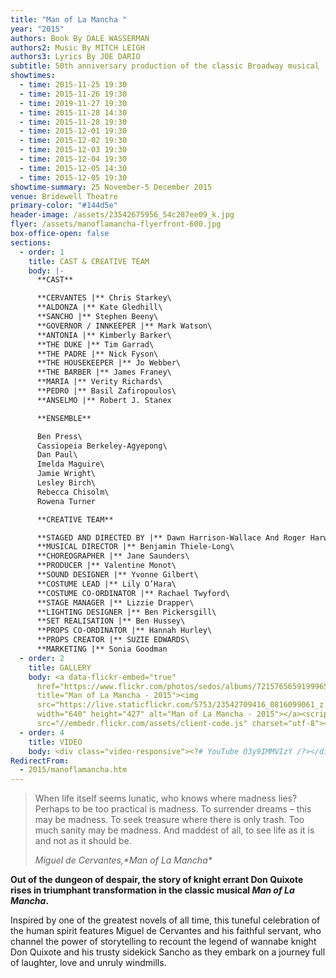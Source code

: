 ```yaml
---
title: "Man of La Mancha "
year: "2015"
authors: Book By DALE WASSERMAN
authors2: Music By MITCH LEIGH
authors3: Lyrics By JOE DARIO
subtitle: 50th anniversary production of the classic Broadway musical
showtimes:
  - time: 2015-11-25 19:30
  - time: 2015-11-26 19:30
  - time: 2019-11-27 19:30
  - time: 2015-11-28 14:30
  - time: 2015-11-28 19:30
  - time: 2015-12-01 19:30
  - time: 2015-12-02 19:30
  - time: 2015-12-03 19:30
  - time: 2015-12-04 19:30
  - time: 2015-12-05 14:30
  - time: 2015-12-05 19:30
showtime-summary: 25 November-5 December 2015
venue: Bridewell Theatre
primary-color: "#144d5e"
header-image: /assets/23542675956_54c287ee09_k.jpg
flyer: /assets/manoflamancha-flyerfront-600.jpg
box-office-open: false
sections:
  - order: 1
    title: CAST & CREATIVE TEAM
    body: |-
      **CAST**

      **CERVANTES |** Chris Starkey\
      **ALDONZA |** Kate Gledhill\
      **SANCHO |** Stephen Beeny\
      **GOVERNOR / INNKEEPER |** Mark Watson\
      **ANTONIA |** Kimberly Barker\
      **THE DUKE |** Tim Garrad\
      **THE PADRE |** Nick Fyson\
      **THE HOUSEKEEPER |** Jo Webber\
      **THE BARBER |** James Franey\
      **MARIA |** Verity Richards\
      **PEDRO |** Basil Zafiropoulos\
      **ANSELMO |** Robert J. Stanex

      **ENSEMBLE**

      Ben Press\
      Cassiopeia Berkeley-Agyepong\
      Dan Paul\
      Imelda Maguire\
      Jamie Wright\
      Lesley Birch\
      Rebecca Chisolm\
      Rowena Turner

      **CREATIVE TEAM**

      **STAGED AND DIRECTED BY |** Dawn Harrison-Wallace And Roger Harwood\
      **MUSICAL DIRECTOR |** Benjamin Thiele-Long\
      **CHOREOGRAPHER |** Jane Saunders\
      **PRODUCER |** Valentine Monot\
      **SOUND DESIGNER |** Yvonne Gilbert\
      **COSTUME LEAD |** Lily O’Hara\
      **COSTUME CO-ORDINATOR |** Rachael Twyford\
      **STAGE MANAGER |** Lizzie Drapper\
      **LIGHTING DESIGNER |** Ben Pickersgill\
      **SET REALISATION |** Ben Hussey\
      **PROPS CO-ORDINATOR |** Hannah Hurley\
      **PROPS CREATOR |** SUZIE EDWARDS\
      **MARKETING |** Sonia Goodman
  - order: 2
    title: GALLERY
    body: <a data-flickr-embed="true"
      href="https://www.flickr.com/photos/sedos/albums/72157656591999654"
      title="Man of La Mancha - 2015"><img
      src="https://live.staticflickr.com/5753/23542709416_0816099061_z.jpg"
      width="640" height="427" alt="Man of La Mancha - 2015"></a><script async
      src="//embedr.flickr.com/assets/client-code.js" charset="utf-8"></script>
  - order: 4
    title: VIDEO
    body: <div class="video-responsive"><?# YouTube O3y9IMMVIzY /?></div>
RedirectFrom:
  - 2015/manoflamancha.htm
---
```

>When life itself seems lunatic, who knows where madness lies? Perhaps to be too practical is madness. To surrender dreams – this may be madness. To seek treasure where there is only trash. Too much sanity may be madness. And maddest of all, to see life as it is and not as it should be.
><footer><cite>Miguel de Cervantes,*Man of La Mancha*</cite></footer>

**Out of the dungeon of despair, the story of knight errant Don Quixote rises in triumphant transformation in the classic musical *Man of La Mancha*.**

Inspired by one of the greatest novels of all time, this tuneful celebration of the human spirit features Miguel de Cervantes and his faithful servant, who channel the power of storytelling to recount the legend of wannabe knight Don Quixote and his trusty sidekick Sancho as they embark on a journey full of laughter, love and unruly windmills.